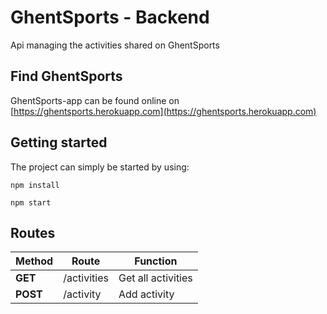 # GhentSports - Backend

Api managing the activities shared on GhentSports

## Find GhentSports

GhentSports-app can be found online on [https://ghentsports.herokuapp.com](https://ghentsports.herokuapp.com)

## Getting started

The project can simply be started by using:

```
npm install
```

```
npm start
```

## Routes

|	Method		|	Route			|	Function			|
| -------------	| ----------------- | --------------------- |
|	**GET** 	|	/activities		|	Get all activities	|
|	**POST**	|	/activity		|	Add activity		|